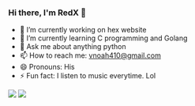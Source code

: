 ### Hi there, I'm RedX 👋


- 🔭 I’m currently working on hex website
- 🌱 I’m currently learning C programming and Golang
- 💬 Ask me about anything python
- 📫 How to reach me: vnoah410@gmail.com
- 😄 Pronouns: His
- ⚡ Fun fact: I listen to music everytime. Lol

<img src="https://github-readme-stats.vercel.app/api?username=Unique-Red&theme=highcontrast&show_icons=true&count_private=true">
<img src="https://github-readme-stats.vercel.app/api/top-langs/?username=Unique-Red&layout=compact">
